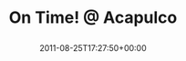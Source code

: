 ---
retweeted: false
source: <a href="http://gowalla.com/" rel="nofollow">Gowalla</a>
entities:
  hashtags: []
  symbols: []
  user_mentions: []
  urls:
  - url: http://t.co/yylJ7MD
    expanded_url: http://gowal.la/c/4NU4v
    display_url: gowal.la/c/4NU4v
    indices:
    - '20'
    - '39'
display_text_range:
- '0'
- '39'
favorite_count: '0'
id_str: '106779832473493505'
truncated: false
retweet_count: '0'
id: '106779832473493505'
possibly_sensitive: false
created_at: Thu Aug 25 17:27:50 +0000 2011
favorited: false
full_text: On Time! @ Acapulco
lang: es
quote_url: http://gowal.la/c/4NU4v
tags:
- pesos/twitter
date: '2011-08-25T17:27:50+00:00'
src: https://twitter.com/bascht/status/106779832473493505
original_url: https://twitter.com/bascht/status/106779832473493505
type: twitter_tweet
text: On Time! @ Acapulco
title: 'On Time! @ Acapulco

  '

---